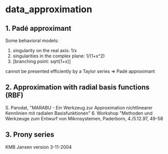 # data_approximation

## 1. Padé approximant
Some behavioral models: 
1. singularity on the real axis: 1/x
2. singularities in the complex plane: 1/(1+x^2)
3. [branching point: sqrt(1+x)]

cannot be presented efficiently by a Taylor series => Padé approximant

## 2. Approximation with radial basis functions (RBF)
S. Parodat, "MARABU - Ein Werkzeug zur Approximation nichtlinearer Kennlinien mit radialen Basisfunktionen"
6. Workshop "Methoden und Werkzeuge zum Entwurf von Mikrosystemen, Paderborn, 4./5.12.97, 49-58

## 3. Prony series
KMB Jansen version 3-11-2004
